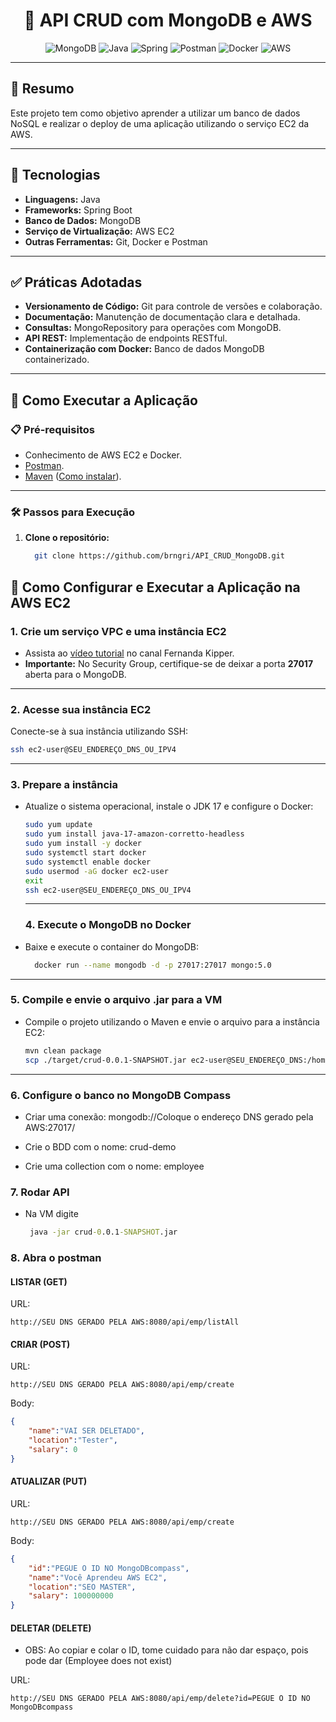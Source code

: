 <h1 align="center">🍃 API CRUD com MongoDB e AWS</h1>

<div align="center">
  <img src="https://img.shields.io/badge/MongoDB-%234ea94b.svg?style=for-the-badge&logo=mongodb&logoColor=white" alt="MongoDB">
  <img src="https://img.shields.io/badge/java-%23ED8B00.svg?style=for-the-badge&logo=openjdk&logoColor=white" alt="Java">
  <img src="https://img.shields.io/badge/spring-%236DB33F.svg?style=for-the-badge&logo=spring&logoColor=white" alt="Spring">
  <img src="https://img.shields.io/badge/Postman-FF6C37?style=for-the-badge&logo=postman&logoColor=white" alt="Postman">
  <img src="https://img.shields.io/badge/docker-%230db7ed.svg?style=for-the-badge&logo=docker&logoColor=white" alt="Docker">
  <img src="https://img.shields.io/badge/AWS-%23FF9900.svg?style=for-the-badge&logo=amazon-aws&logoColor=white" alt="AWS">
</div>

---

## 📄 Resumo

Este projeto tem como objetivo aprender a utilizar um banco de dados NoSQL e realizar o deploy de uma aplicação utilizando o serviço EC2 da AWS.

---

## 🔧 Tecnologias

- **Linguagens:** Java  
- **Frameworks:** Spring Boot  
- **Banco de Dados:** MongoDB  
- **Serviço de Virtualização:** AWS EC2  
- **Outras Ferramentas:** Git, Docker e Postman  

---

## ✅ Práticas Adotadas

- **Versionamento de Código:** Git para controle de versões e colaboração.  
- **Documentação:** Manutenção de documentação clara e detalhada.  
- **Consultas:** MongoRepository para operações com MongoDB.  
- **API REST:** Implementação de endpoints RESTful.  
- **Containerização com Docker:** Banco de dados MongoDB containerizado.  

---

## 🚀 Como Executar a Aplicação

### 📋 Pré-requisitos

- Conhecimento de AWS EC2 e Docker.  
- [Postman](https://www.postman.com/downloads/).  
- [Maven](https://maven.apache.org/download.cgi) ([Como instalar](https://www.youtube.com/watch?v=rfhTnfbBQcY)).  

---

### 🛠️ Passos para Execução

1. **Clone o repositório:**  
   ```bash
     git clone https://github.com/brngri/API_CRUD_MongoDB.git
    ```

## 🚀 Como Configurar e Executar a Aplicação na AWS EC2

### 1. Crie um serviço VPC e uma instância EC2

- Assista ao [vídeo tutorial](https://www.youtube.com/watch?v=bEkCdlrxF54&t=1708s) no canal Fernanda Kipper.
- **Importante:** No Security Group, certifique-se de deixar a porta **27017** aberta para o MongoDB.

---

### 2. Acesse sua instância EC2

Conecte-se à sua instância utilizando SSH:  
```bash
ssh ec2-user@SEU_ENDEREÇO_DNS_OU_IPV4
```

---

### 3. Prepare a instância
- Atualize o sistema operacional, instale o JDK 17 e configure o Docker:
  ```bash
  sudo yum update
  sudo yum install java-17-amazon-corretto-headless
  sudo yum install -y docker
  sudo systemctl start docker
  sudo systemctl enable docker
  sudo usermod -aG docker ec2-user
  exit
  ssh ec2-user@SEU_ENDEREÇO_DNS_OU_IPV4
  ```

  ---

  ### 4. Execute o MongoDB no Docker
- Baixe e execute o container do MongoDB:
  ```bash
    docker run --name mongodb -d -p 27017:27017 mongo:5.0
  ```

---

### 5. Compile e envie o arquivo .jar para a VM
- Compile o projeto utilizando o Maven e envie o arquivo para a instância EC2:
  ```bash
  mvn clean package
  scp ./target/crud-0.0.1-SNAPSHOT.jar ec2-user@SEU_ENDEREÇO_DNS:/home/ec2-user
  ```

---
### 6. Configure o banco no MongoDB Compass

- Criar uma conexão: mongodb://Coloque o endereço DNS gerado pela AWS:27017/
  
- Crie o BDD com o nome: crud-demo
  
- Crie uma collection com o nome: employee
   
### 7. Rodar API

  - Na VM digite
    ```cmd
     java -jar crud-0.0.1-SNAPSHOT.jar
    ```

### 8. Abra o postman
   
#### LISTAR (GET)

URL:
```url
http://SEU DNS GERADO PELA AWS:8080/api/emp/listAll
```

#### CRIAR (POST)

URL:
```url
http://SEU DNS GERADO PELA AWS:8080/api/emp/create
```
Body:
```JSON
{
    "name":"VAI SER DELETADO",
    "location":"Tester",
    "salary": 0
}
````

#### ATUALIZAR (PUT)

URL:
```url
http://SEU DNS GERADO PELA AWS:8080/api/emp/create
```
Body:
```JSON
{
    "id":"PEGUE O ID NO MongoDBcompass",
    "name":"Você Aprendeu AWS EC2",
    "location":"SEO MASTER",
    "salary": 100000000
}
```

#### DELETAR (DELETE)

- OBS: Ao copiar e colar o ID, tome cuidado para não dar espaço, pois pode dar (Employee does not exist)
  
URL:
```url
http://SEU DNS GERADO PELA AWS:8080/api/emp/delete?id=PEGUE O ID NO MongoDBcompass
```

